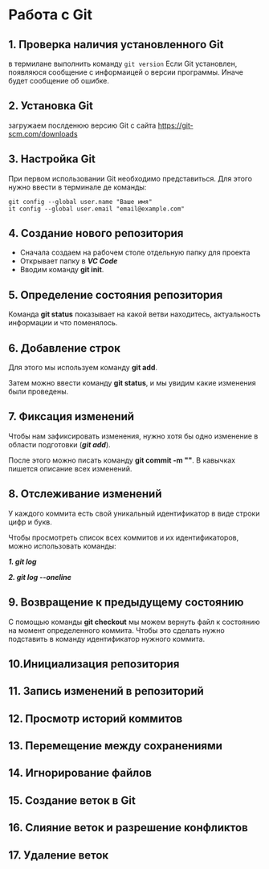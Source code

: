 # Работа с Git

## 1. Проверка наличия установленного Git

в термилане выполнить команду  `git version`
Если Git установлен, появляюся сообщение с информаицей о версии программы. Иначе будет сообщение об ошибке.

## 2. Установка Git
загружаем послденюю версию Git с сайта https://git-scm.com/downloads 

## 3. Настройка Git
При первом использовании Git необходимо представиться. Для этого нужно ввести в терминале де команды:
```
git config --global user.name "Ваше имя"
it config --global user.email "email@example.com"
```

## 4. Создание нового репозитория
* Сначала создаем на рабочем столе отдельную папку для проекта
* Открывает папку в ***VC Code*** 
* Вводим команду **git init**. 

## 5. Определение состояния репозитория
Команда **git status** показывает на какой ветви находитесь, актуальность информации и что поменялось.

## 6. Добавление строк
Для этого мы используем команду **git add**. 

Затем можно ввести команду **git status**, и мы увидим какие изменения были проведены.

## 7. Фиксация изменений
Чтобы нам зафиксировать изменения, нужно хотя бы одно изменение в области подготовки (***git add***). 

После этого можно писать команду **git commit -m ""**. В кавычках пишется описание всех изменений.

## 8. Отслеживание изменений
У каждого коммита есть свой уникальный идентификатор в виде строки цифр и букв. 

Чтобы просмотреть список всех коммитов и их идентификаторов, можно использовать команды: 

***1. git log*** 

***2. git log --oneline***

## 9. Возвращение к предыдущему состоянию
С помощью команды **git checkout** мы можем вернуть файл к состоянию на момент определенного коммита. Чтобы это сделать нужно подставить в команду идентификатор нужного коммита.

## 10.Инициализация репозитория
## 11. Запись изменений в репозиторий
## 12. Просмотр историй коммитов
## 13. Перемещение между сохранениями
## 14. Игнорирование файлов
## 15. Создание веток в Git
## 16. Слияние веток и разрешение конфликтов
## 17. Удаление веток